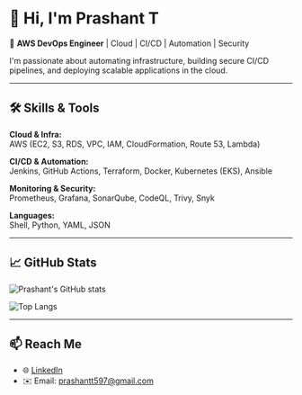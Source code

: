# 👋 Hi, I'm Prashant T

🚀 **AWS DevOps Engineer** | Cloud | CI/CD | Automation | Security

I'm passionate about automating infrastructure, building secure CI/CD pipelines, and deploying scalable applications in the cloud.

---

## 🛠️ Skills & Tools

**Cloud & Infra:**  
AWS (EC2, S3, RDS, VPC, IAM, CloudFormation, Route 53, Lambda)

**CI/CD & Automation:**  
Jenkins, GitHub Actions, Terraform, Docker, Kubernetes (EKS), Ansible

**Monitoring & Security:**  
Prometheus, Grafana, SonarQube, CodeQL, Trivy, Snyk

**Languages:**  
Shell, Python, YAML, JSON

---

## 📈 GitHub Stats

![Prashant's GitHub stats](https://github-readme-stats.vercel.app/api?username=prashantt597&show_icons=true&theme=react&hide_border=true)

![Top Langs](https://github-readme-stats.vercel.app/api/top-langs/?username=prashantt597&layout=compact&theme=react&hide_border=true)

---

## 📫 Reach Me

- 🌐 [LinkedIn](https://linkedin.com/in/prashantt597)
- ✉️ Email: prashantt597@gmail.com
